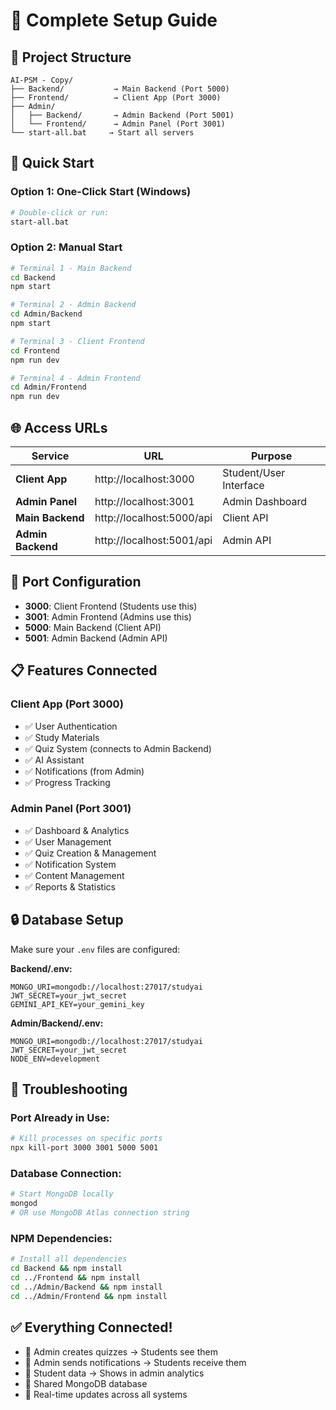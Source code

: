 # 🚀 Complete Setup Guide

## 📁 **Project Structure**

```
AI-PSM - Copy/
├── Backend/           → Main Backend (Port 5000)
├── Frontend/          → Client App (Port 3000)
├── Admin/
│   ├── Backend/       → Admin Backend (Port 5001)
│   └── Frontend/      → Admin Panel (Port 3001)
└── start-all.bat     → Start all servers
```

## 🎯 **Quick Start**

### **Option 1: One-Click Start (Windows)**

```bash
# Double-click or run:
start-all.bat
```

### **Option 2: Manual Start**

```bash
# Terminal 1 - Main Backend
cd Backend
npm start

# Terminal 2 - Admin Backend
cd Admin/Backend
npm start

# Terminal 3 - Client Frontend
cd Frontend
npm run dev

# Terminal 4 - Admin Frontend
cd Admin/Frontend
npm run dev
```

## 🌐 **Access URLs**

| Service           | URL                       | Purpose                |
| ----------------- | ------------------------- | ---------------------- |
| **Client App**    | http://localhost:3000     | Student/User Interface |
| **Admin Panel**   | http://localhost:3001     | Admin Dashboard        |
| **Main Backend**  | http://localhost:5000/api | Client API             |
| **Admin Backend** | http://localhost:5001/api | Admin API              |

## 🔧 **Port Configuration**

- **3000**: Client Frontend (Students use this)
- **3001**: Admin Frontend (Admins use this)
- **5000**: Main Backend (Client API)
- **5001**: Admin Backend (Admin API)

## 📋 **Features Connected**

### **Client App (Port 3000)**

- ✅ User Authentication
- ✅ Study Materials
- ✅ Quiz System (connects to Admin Backend)
- ✅ AI Assistant
- ✅ Notifications (from Admin)
- ✅ Progress Tracking

### **Admin Panel (Port 3001)**

- ✅ Dashboard & Analytics
- ✅ User Management
- ✅ Quiz Creation & Management
- ✅ Notification System
- ✅ Content Management
- ✅ Reports & Statistics

## 🔒 **Database Setup**

Make sure your `.env` files are configured:

**Backend/.env:**

```env
MONGO_URI=mongodb://localhost:27017/studyai
JWT_SECRET=your_jwt_secret
GEMINI_API_KEY=your_gemini_key
```

**Admin/Backend/.env:**

```env
MONGO_URI=mongodb://localhost:27017/studyai
JWT_SECRET=your_jwt_secret
NODE_ENV=development
```

## 🚨 **Troubleshooting**

### **Port Already in Use:**

```bash
# Kill processes on specific ports
npx kill-port 3000 3001 5000 5001
```

### **Database Connection:**

```bash
# Start MongoDB locally
mongod
# OR use MongoDB Atlas connection string
```

### **NPM Dependencies:**

```bash
# Install all dependencies
cd Backend && npm install
cd ../Frontend && npm install
cd ../Admin/Backend && npm install
cd ../Admin/Frontend && npm install
```

## ✅ **Everything Connected!**

- 🔗 Admin creates quizzes → Students see them
- 🔗 Admin sends notifications → Students receive them
- 🔗 Student data → Shows in admin analytics
- 🔗 Shared MongoDB database
- 🔗 Real-time updates across all systems
